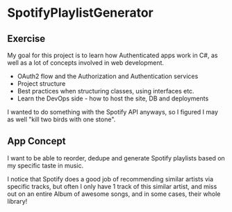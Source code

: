 # SpotifyPlaylistGenerator

## Exercise
My goal for this project is to learn how Authenticated apps work in C#, as well as a lot of concepts involved in web development.

- OAuth2 flow and the Authorization and Authentication services
- Project structure
- Best practices when structuring classes, using interfaces etc.
- Learn the DevOps side - how to host the site, DB and deployments

I wanted to do something with the Spotify API anyways, so I figured I may as well "kill two birds with one stone".

## App Concept
I want to be able to reorder, dedupe and generate Spotify playlists based on my specific taste in music.

I notice that Spotify does a good job of recommending similar artists via specific tracks, but often I only have 1 track of this similar artist, and miss out on an entire Album of awesome songs, and in some cases, their whole library!
